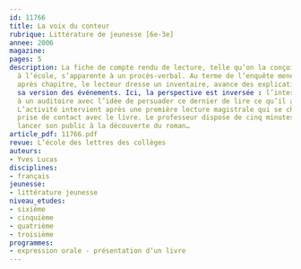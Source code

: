 ```yaml
---
id: 11766
title: La voix du conteur
rubrique: Littérature de jeunesse [6e-3e]
annee: 2006
magazine: 
pages: 5
description: La fiche de compte rendu de lecture, telle qu’on la conçoit souvent
  à l’école, s’apparente à un procès-verbal. Au terme de l’enquête menée chapitre
  après chapitre, le lecteur dresse un inventaire, avance des explications, donne
  sa version des événements. Ici, la perspective est inversée : l’intervenant s’adresse
  à un auditoire avec l’idée de persuader ce dernier de lire ce qu’il a lui-même apprécié.
  L’activité intervient après une première lecture magistrale qui se charge de la
  prise de contact avec le livre. Le professeur dispose de cinq minutes environ pour
  lancer son public à la découverte du roman…
article_pdf: 11766.pdf
revue: L’école des lettres des collèges
auteurs:
- Yves Lucas
disciplines:
- français
jeunesse:
- littérature jeunesse
niveau_etudes:
- sixième
- cinquième
- quatrième
- troisième
programmes:
- expression orale - présentation d’un livre
---
```

